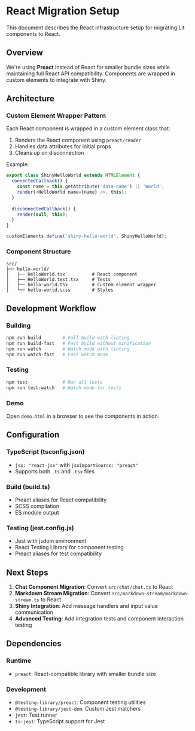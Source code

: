 # React Migration Setup

This document describes the React infrastructure setup for migrating Lit components to React.

## Overview

We're using **Preact** instead of React for smaller bundle sizes while maintaining full React API compatibility. Components are wrapped in custom elements to integrate with Shiny.

## Architecture

### Custom Element Wrapper Pattern

Each React component is wrapped in a custom element class that:
1. Renders the React component using `preact/render`
2. Handles data attributes for initial props
3. Cleans up on disconnection

Example:
```typescript
export class ShinyHelloWorld extends HTMLElement {
  connectedCallback() {
    const name = this.getAttribute('data-name') || 'World';
    render(<HelloWorld name={name} />, this);
  }
  
  disconnectedCallback() {
    render(null, this);
  }
}

customElements.define('shiny-hello-world', ShinyHelloWorld);
```

### Component Structure

```
src/
├── hello-world/
│   ├── HelloWorld.tsx          # React component
│   ├── HelloWorld.test.tsx     # Tests
│   ├── hello-world.tsx         # Custom element wrapper
│   └── hello-world.scss        # Styles
```

## Development Workflow

### Building
```bash
npm run build        # Full build with linting
npm run build-fast   # Fast build without minification
npm run watch        # Watch mode with linting
npm run watch-fast   # Fast watch mode
```

### Testing
```bash
npm test             # Run all tests
npm run test:watch   # Watch mode for tests
```

### Demo
Open `demo.html` in a browser to see the components in action.

## Configuration

### TypeScript (tsconfig.json)
- `jsx: "react-jsx"` with `jsxImportSource: "preact"`
- Supports both `.ts` and `.tsx` files

### Build (build.ts)
- Preact aliases for React compatibility
- SCSS compilation
- ES module output

### Testing (jest.config.js)
- Jest with jsdom environment
- React Testing Library for component testing
- Preact aliases for test compatibility

## Next Steps

1. **Chat Component Migration**: Convert `src/chat/chat.ts` to React
2. **Markdown Stream Migration**: Convert `src/markdown-stream/markdown-stream.ts` to React
3. **Shiny Integration**: Add message handlers and input value communication
4. **Advanced Testing**: Add integration tests and component interaction testing

## Dependencies

### Runtime
- `preact`: React-compatible library with smaller bundle size

### Development
- `@testing-library/preact`: Component testing utilities
- `@testing-library/jest-dom`: Custom Jest matchers
- `jest`: Test runner
- `ts-jest`: TypeScript support for Jest
